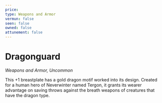 ```yaml
---
price: 
type: Weapons and Armor
vermun: false
seen: false
owned: false
attunement: false
---
```

# Dragonguard

*Weapons and Armor, Uncommon*

This +1 breastplate has a gold dragon motif worked into its design. Created for a human hero of Neverwinter named Tergon, it grants its wearer advantage on saving throws against the breath weapons of creatures that have the dragon type.